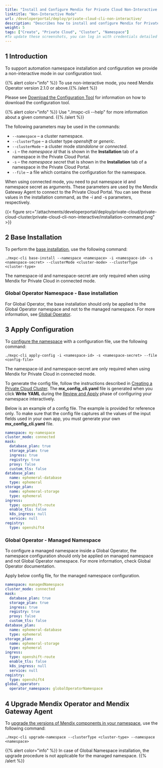 ```yaml
---
title: "Install and Configure Mendix for Private Cloud Non-Interactive Mode"
linktitle: "Non-Interactive Mode"
url: /developerportal/deploy/private-cloud-cli-non-interactive/
description: "Describes how to install and configure Mendix for Private Cloud in non-interactive mode"
weight: 5
tags: ["Create", "Private Cloud", "Cluster", "Namespace"]
#To update these screenshots, you can log in with credentials detailed in How to Update Screenshots Using Team Apps.
---
```


## 1 Introduction

To support automation namespace installation and configuration we provide a non-interactive mode in our configuration tool.

{{% alert color="info" %}} To use non-interactive mode, you need Mendix Operator version 2.1.0 or above.{{% /alert %}}

Please see [Download the Configuration Tool](/developerportal/deploy/standard-operator/#download-configuration-tool) for information on how to download the configuration tool.

{{% alert color="info" %}} Use "./mxpc-cli <command> --help" for more information about a given command. {{% /alert %}}

The following parameters may be used in the commands:
  
* `--namespace` – a cluster namespace.
* `--clusterType` – a cluster type *openshift* or *generic*.
* `--clusterMode` – a cluster mode *standalone* or *connected*.
* `-i` – the *namespace id* that is shown in the **Installation** tab of a namespace in the Private Cloud Portal.
* `-s` – the *namespace secret* that is shown in the **Installation** tab of a namespace in the Private Cloud Portal.
* `--file` – a file which contains the configuration for the namespace.

When using connected mode, you need to put namespace id and namespace secret as arguments. These parameters are used by the Mendix Gateway Agent to connect to the Private Cloud Portal. You can see these values in the installation command, as the -i and -s parameters, respectively.

{{< figure src="/attachments/developerportal/deploy/private-cloud/private-cloud-cluster/private-cloud-cli-non-interactive/installation-command.png" >}}

## 2 Base Installation

To perform the [base installation](/developerportal/deploy/standard-operator/#base-installation), use the following command:

```shell {linenos=false}
./mxpc-cli base-install --namespace <namespace> -i <namespace-id> -s <namespace-secret> --clusterMode <cluster-mode> --clusterType <cluster-type>
```

The namespace-id and namespace-secret are only required when using Mendix for Private Cloud in connected mode.

### Global Operator Namespace - Base installation

For Global Operator, the base installation should only be applied to the Global Operator namespace and not to the managed namespace. For more information, see [Global Operator](/developerportal/deploy/global-operator/).

## 3 Apply Configuration

To [configure the namespace](/developerportal/deploy/standard-operator/#configure-namespace) with a configuration file, use the following command:

```shell {linenos=false}
./mxpc-cli apply-config -i <namespace-id> -s <namespace-secret> --file <config-file>
```

The namespace-id and namespace-secret are only required when using Mendix for Private Cloud in connected mode.

To generate the config file, follow the instructions described in [Creating a Private Cloud Cluster](/developerportal/deploy/private-cloud-cluster/). The **mx_config_cli.yaml** file is generated when you click **Write YAML** during the [Review and Apply](/developerportal/deploy/standard-operator/#review-apply) phase of configuring your namespace interactively.

Below is an example of a config file. The example is provided for reference only. To make sure that the config file captures all the values of the input fields used in your own app, you must generate your own **mx_config_cli.yaml** file.

```yaml
namespace: my-namespace
cluster_mode: connected
mask:
  database_plan: true
  storage_plan: true
  ingress: true
  registry: true
  proxy: false
  custom_tls: false
database_plan:
  name: ephemeral-database
  type: ephemeral
storage_plan:
  name: ephemeral-storage
  type: ephemeral
ingress:
  type: openshift-route
  enable_tls: false
  k8s_ingress: null
  service: null
registry:
  type: openshift4
```

### Global Operator - Managed Namespace 

To configure a managed namespace inside a Global Operator, the namespace configuration should only be applied on managed namespace and not Global Operator namespace. For more information, check Global Operator documentation.

Apply below config file, for the managed namespace configuration.

```yaml
namespace: managedNamespace
cluster_mode: connected
mask:
  database_plan: true
  storage_plan: true
  ingress: true
  registry: true
  proxy: false
  custom_tls: false
database_plan:
  name: ephemeral-database
  type: ephemeral
storage_plan:
  name: ephemeral-storage
  type: ephemeral
ingress:
  type: openshift-route
  enable_tls: false
  k8s_ingress: null
  service: null
registry:
  type: openshift4
global_operator:
  operator_namespace: globalOperatorNamespace
```

## 4 Upgrade Mendix Operator and Mendix Gateway Agent

To [upgrade the versions of Mendix components in your namespace](/developerportal/deploy/private-cloud-upgrade-guide/#upgrade-cluster), use the following command:

```shell {linenos=false}
./mxpc-cli upgrade-namespace --clusterType <cluster-type> --namespace <namespace>

```

{{% alert color="info" %}}
In case of Global Namespace installation, the upgrade procedure is not applicable for the managed namespace.
{{% /alert %}}

